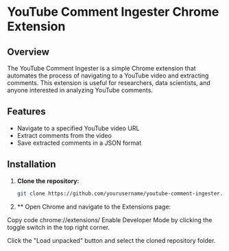 # YouTube Comment Ingester Chrome Extension

## Overview

The YouTube Comment Ingester is a simple Chrome extension that automates the process of navigating to a YouTube video and extracting comments. This extension is useful for researchers, data scientists, and anyone interested in analyzing YouTube comments.

## Features

- Navigate to a specified YouTube video URL
- Extract comments from the video
- Save extracted comments in a JSON format

## Installation

1. **Clone the repository:**
   ```bash
   git clone https://github.com/yourusername/youtube-comment-ingester.git
2. ** Open Chrome and navigate to the Extensions page:


Copy code
chrome://extensions/
Enable Developer Mode by clicking the toggle switch in the top right corner.

Click the "Load unpacked" button and select the cloned repository folder.